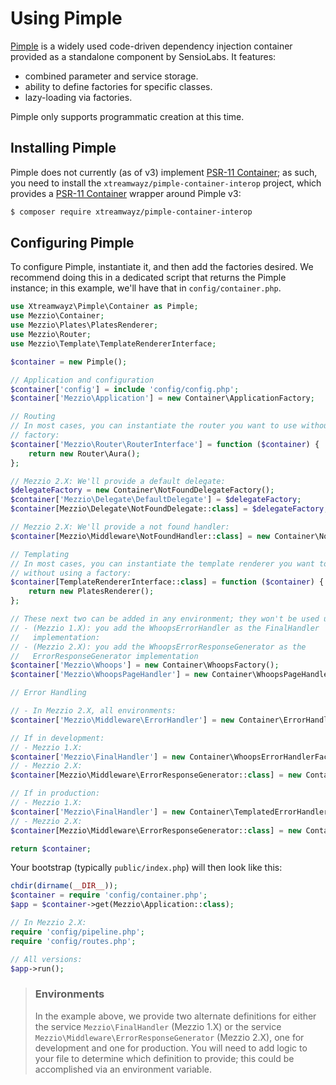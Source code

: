 # Using Pimple

[Pimple](http://pimple.sensiolabs.org/) is a widely used code-driven dependency
injection container provided as a standalone component by SensioLabs. It
features:

- combined parameter and service storage.
- ability to define factories for specific classes.
- lazy-loading via factories.

Pimple only supports programmatic creation at this time.

## Installing Pimple

Pimple does not currently (as of v3) implement
[PSR-11 Container](https://github.com/php-fig/container); as
such, you need to install the `xtreamwayz/pimple-container-interop` project,
which provides a [PSR-11 Container](https://github.com/php-fig/container)
wrapper around Pimple v3:

```bash
$ composer require xtreamwayz/pimple-container-interop
```

## Configuring Pimple

To configure Pimple, instantiate it, and then add the factories desired. We
recommend doing this in a dedicated script that returns the Pimple instance; in
this example, we'll have that in `config/container.php`.

```php
use Xtreamwayz\Pimple\Container as Pimple;
use Mezzio\Container;
use Mezzio\Plates\PlatesRenderer;
use Mezzio\Router;
use Mezzio\Template\TemplateRendererInterface;

$container = new Pimple();

// Application and configuration
$container['config'] = include 'config/config.php';
$container['Mezzio\Application'] = new Container\ApplicationFactory;

// Routing
// In most cases, you can instantiate the router you want to use without using a
// factory:
$container['Mezzio\Router\RouterInterface'] = function ($container) {
    return new Router\Aura();
};

// Mezzio 2.X: We'll provide a default delegate:
$delegateFactory = new Container\NotFoundDelegateFactory();
$container['Mezzio\Delegate\DefaultDelegate'] = $delegateFactory;
$container[Mezzio\Delegate\NotFoundDelegate::class] = $delegateFactory;

// Mezzio 2.X: We'll provide a not found handler:
$container[Mezzio\Middleware\NotFoundHandler::class] = new Container\NotFoundHandlerFactory();

// Templating
// In most cases, you can instantiate the template renderer you want to use
// without using a factory:
$container[TemplateRendererInterface::class] = function ($container) {
    return new PlatesRenderer();
};

// These next two can be added in any environment; they won't be used unless:
// - (Mezzio 1.X): you add the WhoopsErrorHandler as the FinalHandler
//   implementation:
// - (Mezzio 2.X): you add the WhoopsErrorResponseGenerator as the
//   ErrorResponseGenerator implementation
$container['Mezzio\Whoops'] = new Container\WhoopsFactory();
$container['Mezzio\WhoopsPageHandler'] = new Container\WhoopsPageHandlerFactory();

// Error Handling

// - In Mezzio 2.X, all environments:
$container['Mezzio\Middleware\ErrorHandler'] = new Container\ErrorHandlerFactory();

// If in development:
// - Mezzio 1.X:
$container['Mezzio\FinalHandler'] = new Container\WhoopsErrorHandlerFactory();
// - Mezzio 2.X:
$container[Mezzio\Middleware\ErrorResponseGenerator::class] = new Container\WhoopsErrorResponseGeneratorFactory();

// If in production:
// - Mezzio 1.X:
$container['Mezzio\FinalHandler'] = new Container\TemplatedErrorHandlerFactory();
// - Mezzio 2.X:
$container[Mezzio\Middleware\ErrorResponseGenerator::class] = new Container\ErrorResponseGeneratorFactory();

return $container;
```

Your bootstrap (typically `public/index.php`) will then look like this:

```php
chdir(dirname(__DIR__));
$container = require 'config/container.php';
$app = $container->get(Mezzio\Application::class);

// In Mezzio 2.X:
require 'config/pipeline.php';
require 'config/routes.php';

// All versions:
$app->run();
```

> ### Environments
> 
> In the example above, we provide two alternate definitions for
> either the service `Mezzio\FinalHandler` (Mezzio 1.X) or the
> service `Mezzio\Middleware\ErrorResponseGenerator` (Mezzio 2.X),
> one for development and one for production. You will need to add logic to
> your file to determine which definition to provide; this could be accomplished
> via an environment variable.
